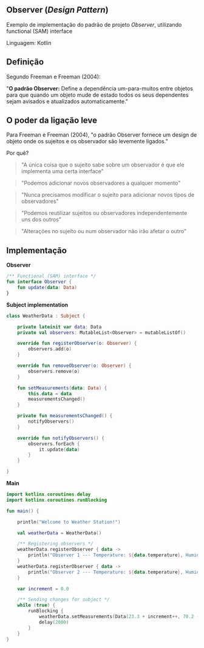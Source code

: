 ## Observer (_Design Pattern_)
Exemplo de implementação do padrão de projeto _Observer_, utilizando functional (SAM) interface

Linguagem: Kotlin

## Definição

Segundo Freeman e Freeman (2004):

"**O padrão Observer:** Define a dependência um-para-muitos entre objetos para que quando um objeto mude de estado todos os seus dependentes sejam avisados e atualizados automaticamente."

## O poder da ligação leve

Para Freeman e Freeman (2004), "o padrão Observer fornece um design de objeto onde os sujeitos e os observador são levemente ligados."

Por quê?

> "A única coisa que o sujeito sabe sobre um observador é que ele implementa uma certa interface"

> "Podemos adicionar novos observadores a qualquer momento"

> "Nunca precisamos modificar o sujeito para adicionar novos tipos de observadores"

> "Podemos reutilizar sujeitos ou observadores independentemente uns dos outros"

> "Alterações no sujeito ou num observador não irão afetar o outro"

## Implementação

**Observer**

```kotlin
/** Functional (SAM) interface */
fun interface Observer {
    fun update(data: Data)
}
```

**Subject implementation**

```kotlin
class WeatherData : Subject {

    private lateinit var data: Data
    private val observers: MutableList<Observer> = mutableListOf()

    override fun registerObserver(o: Observer) {
        observers.add(o)
    }

    override fun removeObserver(o: Observer) {
        observers.remove(o)
    }

    fun setMeasurements(data: Data) {
        this.data = data
        measurementsChanged()
    }

    private fun measurementsChanged() {
        notifyObservers()
    }

    override fun notifyObservers() {
        observers.forEach {
            it.update(data)
        }
    }

}
```

**Main**

```kotlin
import kotlinx.coroutines.delay
import kotlinx.coroutines.runBlocking

fun main() {

    println("Welcome to Weather Station!")

    val weatherData = WeatherData()

    /** Registering observers */
    weatherData.registerObserver { data ->
        println("Observer 1 --- Temperature: ${data.temperature}, Humidity: ${data.humidity}")
    }
    weatherData.registerObserver { data ->
        println("Observer 2 --- Temperature: ${data.temperature}, Humidity: ${data.humidity}")
    }

    var increment = 0.0

    /** Sending changes for subject */
    while (true) {
        runBlocking {
            weatherData.setMeasurements(Data(23.3 + increment++, 70.2 - increment++))
            delay(2000)
        }
    }
}
```
